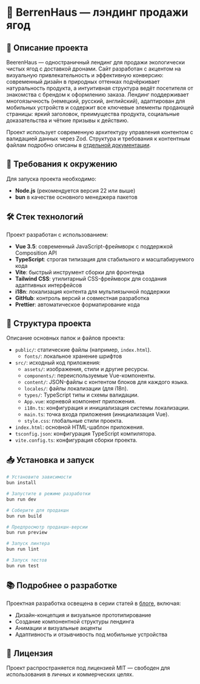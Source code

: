 # 🍓 BerrenHaus — лэндинг продажи ягод

## 📝 Описание проекта

BeerenHaus — одностраничный лендинг для продажи экологически чистых ягод с доставкой дронами. Сайт разработан с акцентом на визуальную привлекательность и эффективную конверсию: современный дизайн в природных оттенках подчёркивает натуральность продукта, а интуитивная структура ведёт посетителя от знакомства с брендом к оформлению заказа. Лендинг поддерживает многоязычность (немецкий, русский, английский), адаптирован для мобильных устройств и содержит все ключевые элементы продающей страницы: яркий заголовок, преимущества продукта, социальные доказательства и чёткие призывы к действию.

Проект использует современную архитектуру управления контентом с валидацией данных через Zod. Структура и требования к контентным файлам подробно описаны в [отдельной документации](src/content/README.md).

## 🚀 Требования к окружению

Для запуска проекта необходимо:

- **Node.js** (рекомендуется версия 22 или выше)
- **bun** в качестве основного менеджера пакетов

## 🛠️ Стек технологий

Проект разработан с использованием:

- **Vue 3.5**: современный JavaScript-фреймворк с поддержкой Composition API
- **TypeScript**: строгая типизация для стабильного и масштабируемого кода
- **Vite**: быстрый инструмент сборки для фронтенда
- **Tailwind CSS**: утилитарный CSS-фреймворк для создания адаптивных интерфейсов
- **i18n**: локализация контента для мультиязычной поддержки
- **GitHub**: контроль версий и совместная разработка
- **Prettier**: автоматическое форматирование кода

## 📁 Структура проекта

Описание основных папок и файлов проекта:

- `public/`: статические файлы (например, `index.html`).
  - `fonts/`: локальное хранение шрифтов
- `src/`: исходный код приложения:
  - `assets/`: изображения, стили и другие ресурсы.
  - `components/`: переиспользуемые Vue-компоненты.
  - `content/`: JSON-файлы с контентом блоков для каждого языка.
  - `locales/`: файлы локализации (для i18n).
  - `types/`: TypeScript типы и схемы валидации.
  - `App.vue`: корневой компонент приложения.
  - `i18n.ts`: конфигурация и инициализация системы локализации.
  - `main.ts`: точка входа приложения (инициализация Vue).
  - `style.css`: глобальные стили проекта.
- `index.html`: основной HTML-шаблон приложения.
- `tsconfig.json`: конфигурация TypeScript компилятора.
- `vite.config.ts`: конфигурация сборки проекта.

## 📥 Установка и запуск

```bash
# Установите зависимости
bun install

# Запустите в режиме разработки
bun run dev

# Соберите для продакшн
bun run build

# Предпросмотр продакшн-версии
bun run preview

# Запуск линтера
bun run lint

# Запуск тестов
bun run test
```

## 📚 Подробнее о разработке

Проектная разработка освещена в серии статей в [блоге](https://laboratorynotices.wordpress.com/2025/08/13/разработка-лендинг-страницы-beerenhaus), включая:

- Дизайн-концепция и визуальное прототипирование
- Создание компонентной структуры лендинга
- Анимации и визуальные акценты
- Адаптивность и отзывчивость под мобильные устройства

## 📄 Лицензия

Проект распространяется под лицензией MIT — свободен для использования в личных и коммерческих целях.
